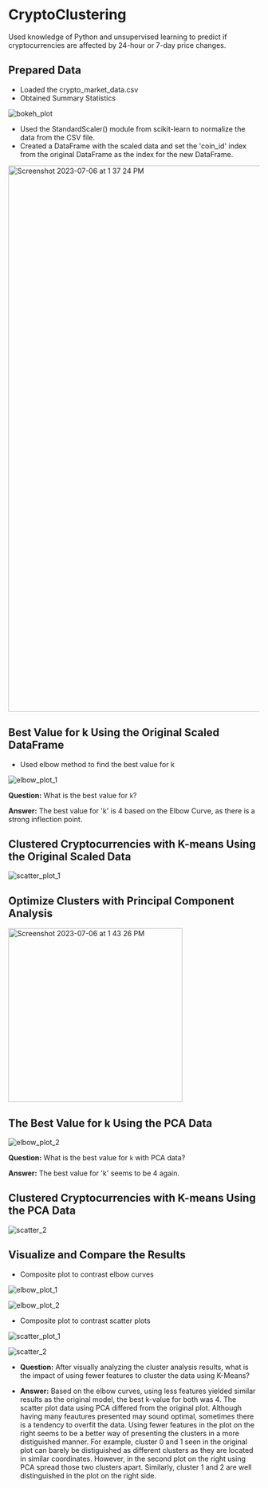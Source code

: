# CryptoClustering



Used knowledge of Python and unsupervised learning to predict if cryptocurrencies are affected by 24-hour or 7-day price changes.

## Prepared Data 
* Loaded the crypto_market_data.csv
* Obtained Summary Statistics

![bokeh_plot](https://github.com/svafaeva93/CryptoClustering/assets/124627601/cf7e97a2-c570-4993-ab13-92f88d87437c)

* Used the StandardScaler() module from scikit-learn to normalize the data from the CSV file.
* Created a DataFrame with the scaled data and set the 'coin_id' index from the original DataFrame as the index for the new DataFrame.

<img width="1096" alt="Screenshot 2023-07-06 at 1 37 24 PM" src="https://github.com/svafaeva93/CryptoClustering/assets/124627601/9f43c9b0-d858-4db2-8371-b85b4db88da0">

## Best Value for k Using the Original Scaled DataFrame
* Used elbow method to find the best value for k
  
![elbow_plot_1](https://github.com/svafaeva93/CryptoClustering/assets/124627601/d90399fd-c02d-4056-a896-34a378252ab1)

**Question:** What is the best value for `k`?

**Answer:** The best value for 'k' is 4 based on the Elbow Curve, as there is a strong inflection point. 

## Clustered Cryptocurrencies with K-means Using the Original Scaled Data

![scatter_plot_1](https://github.com/svafaeva93/CryptoClustering/assets/124627601/bc2129ed-b12b-4ae0-a7bf-1b95eaf8b647)

## Optimize Clusters with Principal Component Analysis

<img width="349" alt="Screenshot 2023-07-06 at 1 43 26 PM" src="https://github.com/svafaeva93/CryptoClustering/assets/124627601/05de48a2-5e20-4797-8e53-196964091d3b">

## The Best Value for k Using the PCA Data

![elbow_plot_2](https://github.com/svafaeva93/CryptoClustering/assets/124627601/a823266d-f244-42c3-8fda-c8a15354357b)

**Question:** What is the best value for `k` with PCA data?

**Answer:** The best value for 'k' seems to be 4 again. 

## Clustered Cryptocurrencies with K-means Using the PCA Data

![scatter_2](https://github.com/svafaeva93/CryptoClustering/assets/124627601/18e218ef-7ec3-4627-9b4f-5eaa61091956)

## Visualize and Compare the Results

* Composite plot to contrast elbow curves
  
![elbow_plot_1](https://github.com/svafaeva93/CryptoClustering/assets/124627601/45782e17-02ca-439d-8981-b2d6ac89c25f)

![elbow_plot_2](https://github.com/svafaeva93/CryptoClustering/assets/124627601/f62a736a-343a-4e83-80db-bbc64a485fc6)

* Composite plot to contrast scatter plots


![scatter_plot_1](https://github.com/svafaeva93/CryptoClustering/assets/124627601/b1b3fa61-61b6-49c1-9c56-478b99c75d38)

![scatter_2](https://github.com/svafaeva93/CryptoClustering/assets/124627601/4d798dc9-f677-439c-9d7c-029d2f54ea81)

  * **Question:** After visually analyzing the cluster analysis results, what is the impact of using fewer features to cluster the data using K-Means?

  * **Answer:** Based on the elbow curves, using less features yielded similar results as the original model, the best k-value for both was 4. The scatter plot data using PCA differed from the original plot. Although having many feautures presented may sound optimal, sometimes there is a tendency to overfit the data. Using fewer features in the plot on the right seems to be a better way of presenting the clusters in a more distiguished manner. For example, cluster 0 and 1 seen in the original plot can barely be distiguished as different clusters as they are located in similar coordinates. However, in the second plot on the right using PCA spread those two clusters apart.  Similarly, cluster 1 and 2 are well distinguished in the plot on the right side. 












 
